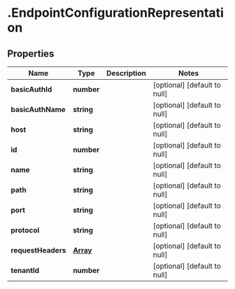 # .EndpointConfigurationRepresentation

## Properties
Name | Type | Description | Notes
------------ | ------------- | ------------- | -------------
**basicAuthId** | **number** |  | [optional] [default to null]
**basicAuthName** | **string** |  | [optional] [default to null]
**host** | **string** |  | [optional] [default to null]
**id** | **number** |  | [optional] [default to null]
**name** | **string** |  | [optional] [default to null]
**path** | **string** |  | [optional] [default to null]
**port** | **string** |  | [optional] [default to null]
**protocol** | **string** |  | [optional] [default to null]
**requestHeaders** | [**Array<EndpointRequestHeaderRepresentation>**](EndpointRequestHeaderRepresentation.md) |  | [optional] [default to null]
**tenantId** | **number** |  | [optional] [default to null]


